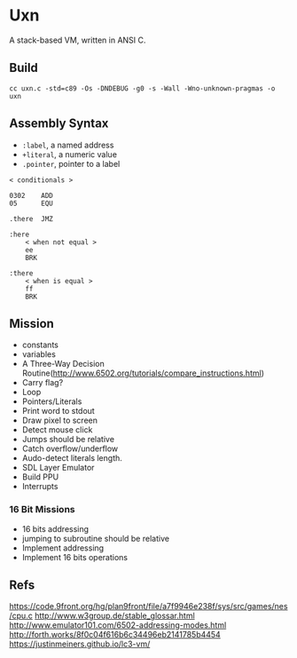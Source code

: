 # Uxn

A stack-based VM, written in ANSI C.

## Build

```
cc uxn.c -std=c89 -Os -DNDEBUG -g0 -s -Wall -Wno-unknown-pragmas -o uxn
```

## Assembly Syntax

- `:label`, a named address
- `+literal`, a numeric value
- `.pointer`, pointer to a label

```
< conditionals >

0302	ADD 
05		EQU

.there	JMZ

:here
	< when not equal >
	ee
	BRK

:there
	< when is equal >
	ff
	BRK
```

## Mission

- constants
- variables
- A Three-Way Decision Routine(http://www.6502.org/tutorials/compare_instructions.html)
- Carry flag?
- Loop
- Pointers/Literals
- Print word to stdout
- Draw pixel to screen
- Detect mouse click
- Jumps should be relative
- Catch overflow/underflow
- Audo-detect literals length.
- SDL Layer Emulator
- Build PPU
- Interrupts

### 16 Bit Missions

- 16 bits addressing
- jumping to subroutine should be relative
- Implement addressing
- Implement 16 bits operations

## Refs

https://code.9front.org/hg/plan9front/file/a7f9946e238f/sys/src/games/nes/cpu.c
http://www.w3group.de/stable_glossar.html
http://www.emulator101.com/6502-addressing-modes.html
http://forth.works/8f0c04f616b6c34496eb2141785b4454
https://justinmeiners.github.io/lc3-vm/